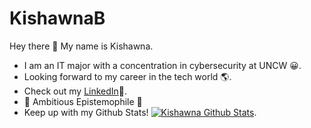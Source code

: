 # KishawnaB
Hey there 👋
My name is Kishawna. 
* I am an IT major with a concentration in cybersecurity at UNCW 😀. 
* Looking forward to my career in the tech world 🌎. 
* Check out my [LinkedIn](https://www.linkedin.com/in/kishawna-bell-516626194):information_desk_person:. 
* 🔆 Ambitious Epistemophile 🔆
* Keep up with my Github Stats! [![Kishawna Github Stats](https://github-readme-stats.vercel.app/api?username=kishawna&count_private=true&show_icons=true&theme=radical&hide_rank=false)](https://github.com/anuraghazra/github-readme-stats).
